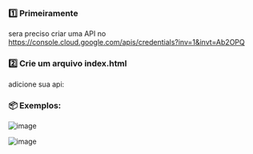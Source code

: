 ### 1️⃣  Primeiramente

sera preciso criar uma API no https://console.cloud.google.com/apis/credentials?inv=1&invt=Ab2OPQ

### 2️⃣ Crie um arquivo index.html

adicione sua api:

  <script src="https://maps.googleapis.com/maps/api/js?key=SEU_API_KEY"></script>


### 📦 Exemplos:

![image](https://github.com/user-attachments/assets/da54c868-1002-4a5f-9a83-a83388881e64)


![image](https://github.com/user-attachments/assets/95132969-c0cb-4f35-899f-e96ee017f42d)

